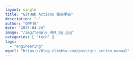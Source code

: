 ```yaml
---
layout: single
title: "GitHub Actions 使用手册"
description: "-"
author: "谌中钱"
date: "2025-04-24"
image: "/img/temple_404_bg.jpg"
categories: [ "tech" ]
tags:
  - "engineering"
ogurl: "https://blog.climbtw.com/post/git_action_manual"
---
```


<br />
<br />

<!-- @import "[TOC]" {cmd="toc" depthFrom=1 depthTo=6} -->

<!-- code_chunk_output -->



<!-- /code_chunk_output -->
